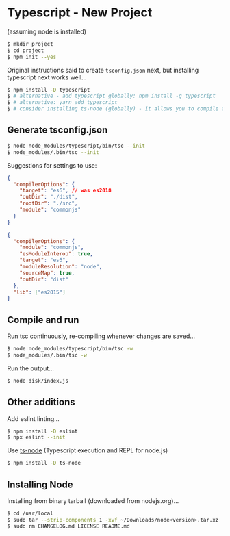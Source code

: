 # Typescript - New Project

(assuming node is installed)

```sh
$ mkdir project
$ cd project
$ npm init --yes
```

Original instructions said to create `tsconfig.json` next, but installing
typescript next works well...

```sh
$ npm install -D typescript
$ # alternative - add typescript globally: npm install -g typescript
$ # alternative: yarn add typescript
$ # consider installing ts-node (globally) - it allows you to compile and run the compiled output with a single command
```

## Generate tsconfig.json

```sh
$ node node_modules/typescript/bin/tsc --init
$ node_modules/.bin/tsc --init
```

Suggestions for settings to use:

```json
{
  "compilerOptions": {
    "target": "es6", // was es2018
    "outDir": "./dist",
    "rootDir": "./src",
    "module": "commonjs"
  }
}
```

```json
{
  "compilerOptions": {
    "module": "commonjs",
    "esModuleInterop": true,
    "target": "es6",
    "moduleResolution": "node",
    "sourceMap": true,
    "outDir": "dist"
  },
  "lib": ["es2015"]
}
```

## Compile and run

Run tsc continuously, re-compiling whenever changes are saved...

```sh
$ node node_modules/typescript/bin/tsc -w
$ node_modules/.bin/tsc -w
```

Run the output...

```sh
$ node disk/index.js
```

## Other additions

Add eslint linting...

```sh
$ npm install -D eslint
$ npx eslint --init
```

Use [ts-node](https://github.com/TypeStrong/ts-node) (Typescript execution and
REPL for node.js)

```sh
$ npm install -D ts-node
```

## Installing Node

Installing from binary tarball (downloaded from nodejs.org)...

```sh
$ cd /usr/local
$ sudo tar --strip-components 1 -xvf ~/Downloads/node<version>.tar.xz | tee /tmp/tarxnode.log
$ sudo rm CHANGELOG.md LICENSE README.md
```

